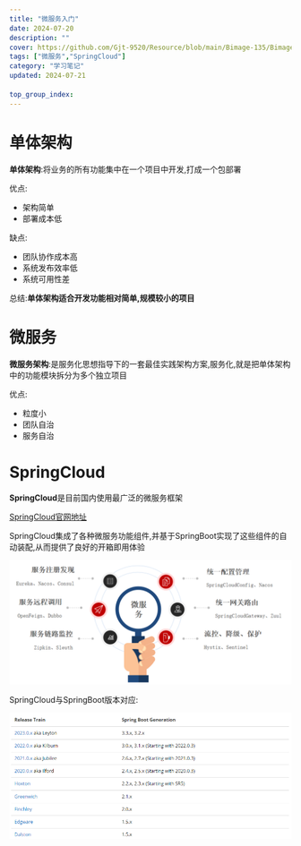 ```yaml
---
title: "微服务入门"
date: 2024-07-20
description: ""
cover: https://github.com/Gjt-9520/Resource/blob/main/Bimage-135/Bimage68.jpg?raw=true
tags: ["微服务","SpringCloud"]
category: "学习笔记"
updated: 2024-07-21
  
top_group_index: 
---
```


# 单体架构

**单体架构**:将业务的所有功能集中在一个项目中开发,打成一个包部署

优点:
- 架构简单
- 部署成本低

缺点:
- 团队协作成本高
- 系统发布效率低
- 系统可用性差

总结:**单体架构适合开发功能相对简单,规模较小的项目**

# 微服务

**微服务架构**:是服务化思想指导下的一套最佳实践架构方案,服务化,就是把单体架构中的功能模块拆分为多个独立项目

优点:
- 粒度小
- 团队自治
- 服务自治

# SpringCloud

**SpringCloud**是目前国内使用最广泛的微服务框架

[SpringCloud官网地址](https://spring.io/projects/spring-cloud)

SpringCloud集成了各种微服务功能组件,并基于SpringBoot实现了这些组件的自动装配,从而提供了良好的开箱即用体验

![SpringCloud](../images/SpringCloud.png)

SpringCloud与SpringBoot版本对应:

![SpringCloud与SpringBoot版本对应](../images/SpringCloud与SpringBoot版本对应.png)